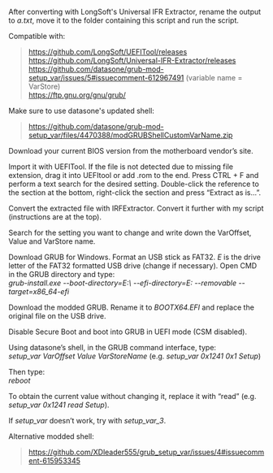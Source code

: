 After converting with LongSoft's Universal IFR Extractor, rename the output to *a.txt*, move it to the folder containing this script and run the script.

Compatible with:
> https://github.com/LongSoft/UEFITool/releases  
> https://github.com/LongSoft/Universal-IFR-Extractor/releases  
> https://github.com/datasone/grub-mod-setup_var/issues/5#issuecomment-612967491 (variable name = VarStore)  
> https://ftp.gnu.org/gnu/grub/  

Make sure to use datasone's updated shell:
> https://github.com/datasone/grub-mod-setup_var/files/4470388/modGRUBShellCustomVarName.zip  

Download your current BIOS version from the motherboard vendor’s site.

Import it with UEFITool. If the file is not detected due to missing file extension, drag it into UEFItool or add .rom to the end. Press CTRL + F and perform a text search for the desired setting. Double-click the reference to the section at the bottom, right-click the section and press “Extract as is...”.

Convert the extracted file with IRFExtractor. Convert it further with my script (instructions are at the top).

Search for the setting you want to change and write down the VarOffset, Value and VarStore name.

Download GRUB for Windows. Format an USB stick as FAT32. *E* is the drive letter of the FAT32 formatted USB drive (change if necessary). Open CMD in the GRUB directory and type:  
*grub-install.exe --boot-directory=E:\ --efi-directory=E: --removable --target=x86_64-efi*

Download the modded GRUB. Rename it to *BOOTX64.EFI* and replace the original file on the USB drive.

Disable Secure Boot and boot into GRUB in UEFI mode (CSM disabled).

Using datasone’s shell, in the GRUB command interface, type:  
*setup_var VarOffset Value VarStoreName* (e.g. *setup_var 0x1241 0x1 Setup*)

Then type:  
*reboot*

To obtain the current value without changing it, replace it with “read” (e.g. *setup_var 0x1241 read Setup*).

If *setup_var* doesn’t work, try with *setup_var_3*.

Alternative modded shell:
> https://github.com/XDleader555/grub_setup_var/issues/4#issuecomment-615953345
